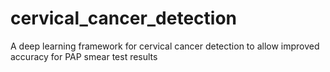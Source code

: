 # cervical_cancer_detection
A deep learning framework for cervical cancer detection to allow improved accuracy for PAP smear test results
